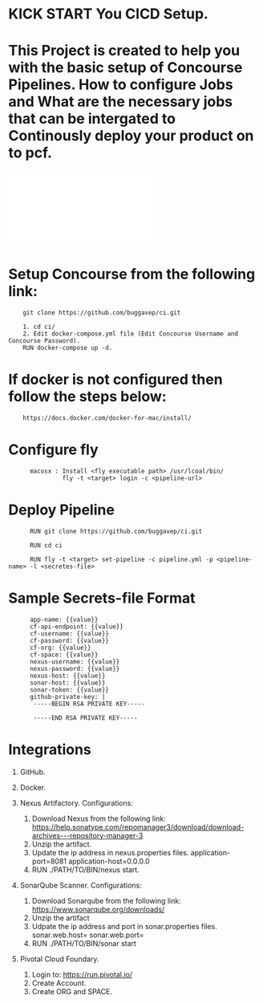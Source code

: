 # KICK START You CICD Setup.

# This Project is created to help you with the basic setup of Concourse Pipelines. How to configure Jobs and What are the necessary jobs that can be intergated to Continously deploy your product on to pcf.

![Basic Architecture](/docs/Basic-Architecture.xml)

# Setup Concourse from the following link:
        git clone https://github.com/buggavep/ci.git
        
        1. cd ci/
        2. Edit docker-compose.yml file (Edit Concourse Username and Concourse Password). 
        RUN docker-compose up -d.
        
# If docker is not configured then follow the steps below:
        https://docs.docker.com/docker-for-mac/install/
              
# Configure fly
          macosx : Install <fly executable path> /usr/lcoal/bin/
                   fly -t <target> login -c <pipeline-url>

# Deploy Pipeline
          RUN git clone https://github.com/buggavep/ci.git
          
          RUN cd ci
            
          RUN fly -t <target> set-pipeline -c pipeline.yml -p <pipeline-name> -l <secretes-file>

# Sample Secrets-file Format

          app-name: {{value}}
          cf-api-endpoint: {{value}}
          cf-username: {{value}}
          cf-password: {{value}}
          cf-org: {{value}}
          cf-space: {{value}}
          nexus-username: {{value}}
          nexus-password: {{value}}
          nexus-host: {{value}}
          sonar-host: {{value}}
          sonar-token: {{value}}
          github-private-key: |
           -----BEGIN RSA PRIVATE KEY-----

           -----END RSA PRIVATE KEY-----
           
# Integrations
1. GitHub.   
2. Docker.
3. Nexus Artifactory.
   Configurations:
     1. Download Nexus from the following link: https://help.sonatype.com/repomanager3/download/download-archives---repository-manager-3
     2. Unzip the artifact.
     3. Update the ip address in nexus.properties files.
             application-port=8081
             application-host=0.0.0.0
     4. RUN ./PATH/TO/BIN/nexus start.
     
4. SonarQube Scanner.
   Configurations:
     1. Download Sonarqube from the following link: https://www.sonarqube.org/downloads/
     2. Unzip the artifact
     3. Udpate the ip address and port in sonar.properties files.
             sonar.web.host=
             sonar.web.port=
     4. RUN ./PATH/TO/BIN/sonar start
     
5. Pivotal Cloud Foundary.
     1. Login to: https://run.pivotal.io/
     2. Create Account.
     3. Create ORG and SPACE.

